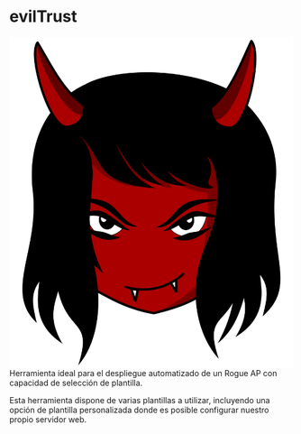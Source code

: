 # evilTrust

<p align="center">
<img src="images/evil.png"
	alt="Evil logo"
	style="float: left; margin-right: 10px;" />
</p>

Herramienta ideal para el despliegue automatizado de un Rogue AP con capacidad de selección de plantilla.

Esta herramienta dispone de varias plantillas a utilizar, incluyendo una opción de plantilla personalizada donde es posible configurar nuestro propio servidor web.
